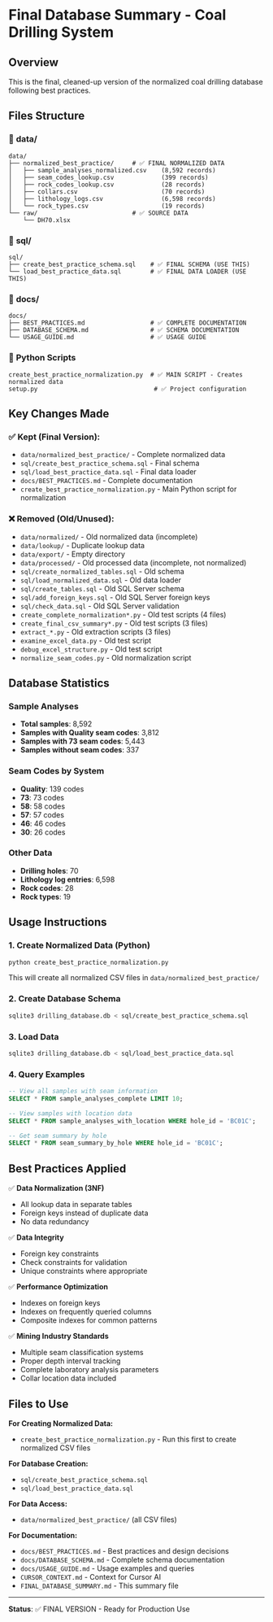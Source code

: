 # Final Database Summary - Coal Drilling System

## Overview
This is the final, cleaned-up version of the normalized coal drilling database following best practices.

## Files Structure

### 📁 **data/**
```
data/
├── normalized_best_practice/     # ✅ FINAL NORMALIZED DATA
│   ├── sample_analyses_normalized.csv    (8,592 records)
│   ├── seam_codes_lookup.csv             (399 records)
│   ├── rock_codes_lookup.csv             (28 records)
│   ├── collars.csv                       (70 records)
│   ├── lithology_logs.csv                (6,598 records)
│   └── rock_types.csv                    (19 records)
└── raw/                          # ✅ SOURCE DATA
    └── DH70.xlsx
```

### 📁 **sql/**
```
sql/
├── create_best_practice_schema.sql    # ✅ FINAL SCHEMA (USE THIS)
└── load_best_practice_data.sql        # ✅ FINAL DATA LOADER (USE THIS)
```

### 📁 **docs/**
```
docs/
├── BEST_PRACTICES.md                  # ✅ COMPLETE DOCUMENTATION
├── DATABASE_SCHEMA.md                 # ✅ SCHEMA DOCUMENTATION
└── USAGE_GUIDE.md                     # ✅ USAGE GUIDE
```

### 📁 **Python Scripts**
```
create_best_practice_normalization.py  # ✅ MAIN SCRIPT - Creates normalized data
setup.py                                # ✅ Project configuration
```

## Key Changes Made

### ✅ **Kept (Final Version):**
- `data/normalized_best_practice/` - Complete normalized data
- `sql/create_best_practice_schema.sql` - Final schema
- `sql/load_best_practice_data.sql` - Final data loader
- `docs/BEST_PRACTICES.md` - Complete documentation
- `create_best_practice_normalization.py` - Main Python script for normalization

### ❌ **Removed (Old/Unused):**
- `data/normalized/` - Old normalized data (incomplete)
- `data/lookup/` - Duplicate lookup data
- `data/export/` - Empty directory
- `data/processed/` - Old processed data (incomplete, not normalized)
- `sql/create_normalized_tables.sql` - Old schema
- `sql/load_normalized_data.sql` - Old data loader
- `sql/create_tables.sql` - Old SQL Server schema
- `sql/add_foreign_keys.sql` - Old SQL Server foreign keys
- `sql/check_data.sql` - Old SQL Server validation
- `create_complete_normalization*.py` - Old test scripts (4 files)
- `create_final_csv_summary*.py` - Old test scripts (3 files)
- `extract_*.py` - Old extraction scripts (3 files)
- `examine_excel_data.py` - Old test script
- `debug_excel_structure.py` - Old test script
- `normalize_seam_codes.py` - Old normalization script

## Database Statistics

### Sample Analyses
- **Total samples**: 8,592
- **Samples with Quality seam codes**: 3,812
- **Samples with 73 seam codes**: 5,443
- **Samples without seam codes**: 337

### Seam Codes by System
- **Quality**: 139 codes
- **73**: 73 codes
- **58**: 58 codes
- **57**: 57 codes
- **46**: 46 codes
- **30**: 26 codes

### Other Data
- **Drilling holes**: 70
- **Lithology log entries**: 6,598
- **Rock codes**: 28
- **Rock types**: 19

## Usage Instructions

### 1. Create Normalized Data (Python)
```bash
python create_best_practice_normalization.py
```
This will create all normalized CSV files in `data/normalized_best_practice/`

### 2. Create Database Schema
```bash
sqlite3 drilling_database.db < sql/create_best_practice_schema.sql
```

### 3. Load Data
```bash
sqlite3 drilling_database.db < sql/load_best_practice_data.sql
```

### 4. Query Examples
```sql
-- View all samples with seam information
SELECT * FROM sample_analyses_complete LIMIT 10;

-- View samples with location data
SELECT * FROM sample_analyses_with_location WHERE hole_id = 'BC01C';

-- Get seam summary by hole
SELECT * FROM seam_summary_by_hole WHERE hole_id = 'BC01C';
```

## Best Practices Applied

✅ **Data Normalization (3NF)**
- All lookup data in separate tables
- Foreign keys instead of duplicate data
- No data redundancy

✅ **Data Integrity**
- Foreign key constraints
- Check constraints for validation
- Unique constraints where appropriate

✅ **Performance Optimization**
- Indexes on foreign keys
- Indexes on frequently queried columns
- Composite indexes for common patterns

✅ **Mining Industry Standards**
- Multiple seam classification systems
- Proper depth interval tracking
- Complete laboratory analysis parameters
- Collar location data included

## Files to Use

**For Creating Normalized Data:**
- `create_best_practice_normalization.py` - Run this first to create normalized CSV files

**For Database Creation:**
- `sql/create_best_practice_schema.sql`
- `sql/load_best_practice_data.sql`

**For Data Access:**
- `data/normalized_best_practice/` (all CSV files)

**For Documentation:**
- `docs/BEST_PRACTICES.md` - Best practices and design decisions
- `docs/DATABASE_SCHEMA.md` - Complete schema documentation
- `docs/USAGE_GUIDE.md` - Usage examples and queries
- `CURSOR_CONTEXT.md` - Context for Cursor AI
- `FINAL_DATABASE_SUMMARY.md` - This summary file

---

**Status**: ✅ FINAL VERSION - Ready for Production Use
